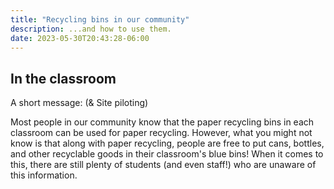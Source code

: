 ```yaml
---
title: "Recycling bins in our community"
description: ...and how to use them.
date: 2023-05-30T20:43:28-06:00
---
```

## In the classroom
A short message: (& Site piloting)

Most people in our community know that the paper recycling bins in each classroom can be used for paper recycling. However, what you might not know is that along with paper recycling, people are free to put cans, bottles, and other recyclable goods in their classroom's blue bins! When it comes to this, there are still plenty of students (and even staff!) who are unaware of this information.